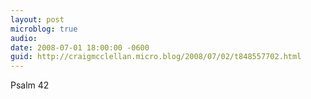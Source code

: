 ```yaml
---
layout: post
microblog: true
audio: 
date: 2008-07-01 18:00:00 -0600
guid: http://craigmcclellan.micro.blog/2008/07/02/t848557702.html
---
```

Psalm 42
